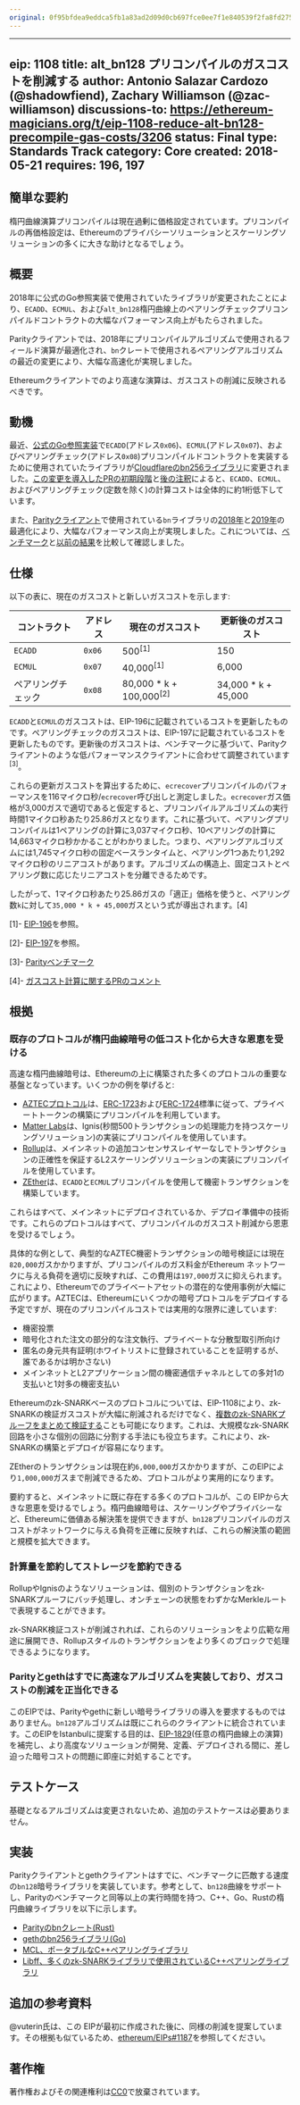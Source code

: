 ```yaml
---
original: 0f95bfdea9eddca5fb1a83ad2d09d0cb697fce0ee7f1e840539f2fa8fd275269
---
```


---
eip: 1108
title: alt_bn128 プリコンパイルのガスコストを削減する
author: Antonio Salazar Cardozo (@shadowfiend), Zachary Williamson (@zac-williamson)
discussions-to: https://ethereum-magicians.org/t/eip-1108-reduce-alt-bn128-precompile-gas-costs/3206
status: Final
type: Standards Track
category: Core
created: 2018-05-21
requires: 196, 197
---

## 簡単な要約

楕円曲線演算プリコンパイルは現在過剰に価格設定されています。プリコンパイルの再価格設定は、Ethereumのプライバシーソリューションとスケーリングソリューションの多くに大きな助けとなるでしょう。

## 概要

2018年に公式のGo参照実装で使用されていたライブラリが変更されたことにより、`ECADD`、`ECMUL`、および`alt_bn128`楕円曲線上のペアリングチェックプリコンパイルドコントラクトの大幅なパフォーマンス向上がもたらされました。

Parityクライアントでは、2018年にプリコンパイルアルゴリズムで使用されるフィールド演算が最適化され、`bn`クレートで使用されるペアリングアルゴリズムの最近の変更により、大幅な高速化が実現しました。

Ethereumクライアントでのより高速な演算は、ガスコストの削減に反映されるべきです。

## 動機

最近、[公式のGo参照実装](https://github.com/ethereum/go-ethereum)で`ECADD`(アドレス`0x06`)、`ECMUL`(アドレス`0x07`)、およびペアリングチェック(アドレス`0x08`)プリコンパイルドコントラクトを実装するために使用されていたライブラリが[Cloudflareのbn256ライブラリ](https://github.com/cloudflare/bn256)に変更されました。[この変更を導入したPRの初期段階](https://github.com/ethereum/go-ethereum/pull/16203)と[後の注釈](https://github.com/ethereum/go-ethereum/pull/16301#issuecomment-372687543)によると、`ECADD`、`ECMUL`、およびペアリングチェック(定数を除く)の計算コストは全体的に約1桁低下しています。

また、[Parityクライアント](https://github.com/paritytech/parity-ethereum)で使用されている`bn`ライブラリの[2018年](https://github.com/paritytech/bn/pull/9)と[2019年](https://github.com/paritytech/bn/pull/14)の最適化により、大幅なパフォーマンス向上が実現しました。これについては、[ベンチマーク](https://gist.github.com/zac-williamson/838410a3da179d47d31b25b586c15e53)と[以前の結果](https://gist.github.com/pdyraga/4649b74436940a01e8221d85e80bfeef)を比較して確認しました。

## 仕様

以下の表に、現在のガスコストと新しいガスコストを示します:

| コントラクト  | アドレス | 現在のガスコスト | 更新後のガスコスト |
| ------------- | --------- | ---------------- | ------------------ |
| `ECADD`       | `0x06`    | 500<sup>[1]</sup>| 150                |
| `ECMUL`       | `0x07`    | 40,000<sup>[1]</sup>| 6,000            |
| ペアリングチェック | `0x08` | 80,000 * k + 100,000<sup>[2]</sup>| 34,000 * k + 45,000 |

`ECADD`と`ECMUL`のガスコストは、EIP-196に記載されているコストを更新したものです。ペアリングチェックのガスコストは、EIP-197に記載されているコストを更新したものです。更新後のガスコストは、ベンチマークに基づいて、Parityクライアントのような低パフォーマンスクライアントに合わせて調整されています<sup>[3]</sup>。

これらの更新ガスコストを算出するために、`ecrecover`プリコンパイルのパフォーマンスを116マイクロ秒/`ecrecover`呼び出しと測定しました。`ecrecover`ガス価格が3,000ガスで適切であると仮定すると、プリコンパイルアルゴリズムの実行時間1マイクロ秒あたり25.86ガスとなります。これに基づいて、ペアリングプリコンパイルは1ペアリングの計算に3,037マイクロ秒、10ペアリングの計算に14,663マイクロ秒かかることがわかりました。つまり、ペアリングアルゴリズムには1,745マイクロ秒の固定ベースランタイムと、ペアリング1つあたり1,292マイクロ秒のリニアコストがあります。アルゴリズムの構造上、固定コストとペアリング数に応じたリニアコストを分離できるためです。

したがって、1マイクロ秒あたり25.86ガスの「適正」価格を使うと、ペアリング数`k`に対して`35,000 * k + 45,000`ガスという式が導出されます。[4]

[1]- [EIP-196](./eip-196.md)を参照。

[2]- [EIP-197](./eip-197.md)を参照。

[3]- [Parityベンチマーク](https://gist.github.com/zac-williamson/838410a3da179d47d31b25b586c15e53)

[4]- [ガスコスト計算に関するPRのコメント](https://github.com/ethereum/EIPs/pull/1987#discussion_r280977066)

## 根拠

### 既存のプロトコルが楕円曲線暗号の低コスト化から大きな恩恵を受ける

高速な楕円曲線暗号は、Ethereumの上に構築された多くのプロトコルの重要な基盤となっています。いくつかの例を挙げると:

* [AZTECプロトコル](https://github.com/AztecProtocol/AZTEC)は、[ERC-1723](https://github.com/ethereum/EIPs/issues/1723)および[ERC-1724](https://github.com/ethereum/EIPs/issues/1724)標準に従って、プライベートトークンの構築にプリコンパイルを利用しています。
* [Matter Labs](https://github.com/matter-labs/matter-network)は、Ignis(秒間500トランザクションの処理能力を持つスケーリングソリューション)の実装にプリコンパイルを使用しています。
* [Rollup](https://github.com/rollup/rollup)は、メインネットの追加コンセンサスレイヤーなしでトランザクションの正確性を保証するL2スケーリングソリューションの実装にプリコンパイルを使用しています。
* [ZEther](https://crypto.stanford.edu/~buenz/papers/zether.pdf)は、`ECADD`と`ECMUL`プリコンパイルを使用して機密トランザクションを構築しています。

これらはすべて、メインネットにデプロイされているか、デプロイ準備中の技術です。これらのプロトコルはすべて、プリコンパイルのガスコスト削減から恩恵を受けるでしょう。

具体的な例として、典型的なAZTEC機密トランザクションの暗号検証には現在`820,000`ガスかかりますが、プリコンパイルのガス料金がEthereum ネットワークに与える負荷を適切に反映すれば、この費用は`197,000`ガスに抑えられます。これにより、Ethereumでのプライベートアセットの潜在的な使用事例が大幅に広がります。AZTECは、Ethereumにいくつかの暗号プロトコルをデプロイする予定ですが、現在のプリコンパイルコストでは実用的な限界に達しています:

* 機密投票
* 暗号化された注文の部分的な注文執行、プライベートな分散型取引所向け
* 匿名の身元共有証明(ホワイトリストに登録されていることを証明するが、誰であるかは明かさない)
* メインネットとL2アプリケーション間の機密通信チャネルとしての多対1の支払いと1対多の機密支払い

Ethereumのzk-SNARKベースのプロトコルについては、EIP-1108により、zk-SNARKの検証ガスコストが大幅に削減されるだけでなく、[複数のzk-SNARKプルーフをまとめて検証する](https://github.com/matter-labs/Groth16BatchVerifier)ことも可能になります。これは、大規模なzk-SNARK回路を小さな個別の回路に分割する手法にも役立ちます。これにより、zk-SNARKの構築とデプロイが容易になります。

ZEtherのトランザクションは現在約`6,000,000`ガスかかりますが、このEIPにより`1,000,000`ガスまで削減できるため、プロトコルがより実用的になります。

要約すると、メインネットに既に存在する多くのプロトコルが、この EIPから大きな恩恵を受けるでしょう。楕円曲線暗号は、スケーリングやプライバシーなど、Ethereumに価値ある解決策を提供できますが、`bn128`プリコンパイルのガスコストがネットワークに与える負荷を正確に反映すれば、これらの解決策の範囲と規模を拡大できます。

### 計算量を節約してストレージを節約できる

RollupやIgnisのようなソリューションは、個別のトランザクションをzk-SNARKプルーフにバッチ処理し、オンチェーンの状態をわずかなMerkleルートで表現することができます。

zk-SNARK検証コストが削減されれば、これらのソリューションをより広範な用途に展開でき、Rollupスタイルのトランザクションをより多くのブロックで処理できるようになります。

### Parityとgethはすでに高速なアルゴリズムを実装しており、ガスコストの削減を正当化できる

このEIPでは、Parityやgethに新しい暗号ライブラリの導入を要求するものではありません。`bn128`アルゴリズムは既にこれらのクライアントに統合されています。このEIPをIstanbulに提案する目的は、[EIP-1829](./eip-1829.md)(任意の楕円曲線上の演算)を補完し、より高度なソリューションが開発、定義、デプロイされる間に、差し迫った暗号コストの問題に即座に対処することです。

## テストケース

基礎となるアルゴリズムは変更されないため、追加のテストケースは必要ありません。

## 実装

Parityクライアントとgethクライアントはすでに、ベンチマークに匹敵する速度の`bn128`暗号ライブラリを実装しています。参考として、`bn128`曲線をサポートし、Parityのベンチマークと同等以上の実行時間を持つ、C++、Go、Rustの楕円曲線ライブラリを以下に示します。

* [Parityのbnクレート(Rust)](https://github.com/paritytech/bn)
* [gethのbn256ライブラリ(Go)](https://github.com/ethereum/go-ethereum/tree/master/crypto/bn256/cloudflare)
* [MCL、ポータブルなC++ペアリングライブラリ](https://github.com/herumi/mcl)
* [Libff、多くのzk-SNARKライブラリで使用されているC++ペアリングライブラリ](https://github.com/scipr-lab/libff)

## 追加の参考資料

@vuterin氏は、この EIPが最初に作成された後に、同様の削減を提案しています。その根拠も似ているため、[ethereum/EIPs#1187](https://github.com/ethereum/EIPs/issues/1187)を参照してください。

## 著作権
著作権およびその関連権利は[CC0](../LICENSE.md)で放棄されています。